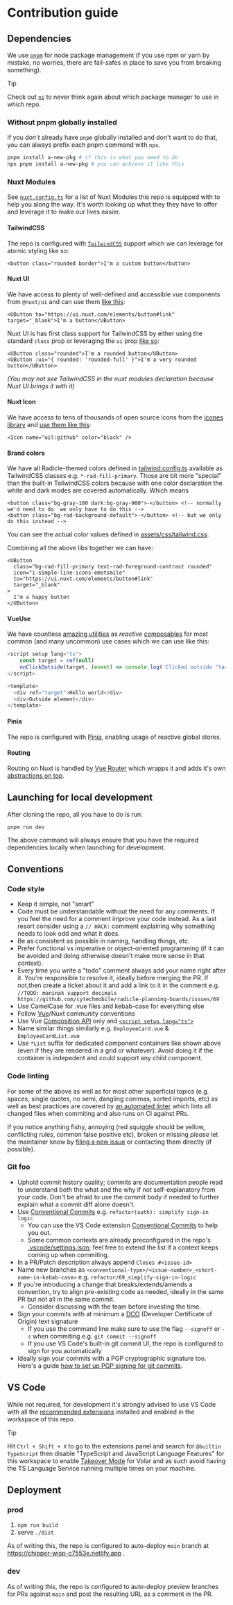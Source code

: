 # Contribution guide

## Dependencies

We use [`pnpm`](https://pnpm.io/motivation) for node package management (f you use npm or yarn by mistake, no worries, there are fail-safes in place to save you from breaking something).

> [!Tip]
> Check out [`ni`](https://github.com/antfu/ni) to never think again about which package manager to use in which repo.

### Without pnpm globally installed

If you _don't_ already have `pnpm` globally installed and don't want to do that, you can always prefix each pnpm command with `npx`.

```sh
pnpm install a-new-pkg # if this is what you need to do
npx pnpm install a-new-pkg # you can achieve it like this
```

### Nuxt Modules

See [`nuxt.config.ts`](./nuxt.config.ts) for a list of Nuxt Modules this repo is equipped with to help you along the way. It's worth looking up what they they have to offer and leverage it to make our lives easier.

#### TailwindCSS

The repo is configured with [`TailwindCSS`](https://tailwindcss.com/docs/utility-first) support which we can leverage for atomic styling like so:

```vue
<button class="rounded border">I'm a custom button</button>
```

#### Nuxt UI

We have access to plenty of well-defined and accessible vue components from `@nuxt/ui` and can use them [like this](https://ui.nuxt.com/elements/button#link):

```vue
<UButton to="https://ui.nuxt.com/elements/button#link" target="_blank">I'm a button</UButton>
```

Nuxt UI is has first class support for TailwindCSS by either using the standard `class` prop or leveraging the `ui` prop [like so](https://ui.nuxt.com/getting-started/theming#ui-prop):

```vue
<UButton class="rounded">I'm a rounded button</UButton>
<UButton :ui="{ rounded: 'rounded-full' }">I'm a very rounded button</UButton>
```

_(You may not see TailwindCSS in the nuxt modules declaration because Nuxt UI brings it with it)_

#### Nuxt Icon

We have access to tens of thousands of open source icons from the [icones library](https://icones.js.org) and [use them like this](https://nuxt.com/modules/icon#usage):

```vue
<Icon name="uil:github" color="black" />
```

#### Brand colors

We have all Radicle-themed colors defined in [tailwind.config.ts](tailwind.config.ts) available as TailwindCSS classes e.g. `*-rad-fill-primary`. Those are bit more "special" than the built-in TailwindCSS colors because with one color declaration the white and dark modes are covered automatically. Which means

```vue
<button class="bg-gray-100 dark:bg-gray-900">-</button> <!-- normally we'd need to do  we only have to do this -->
<button class="bg-rad-background-default">-</button> <!-- but we only do this instead -->
```

You can see the actual color values defined in [assets/css/tailwind.css](assets/css/tailwind.css).

Combining all the above libs together we can have:

```vue
<UButton
  class="bg-rad-fill-primary text-rad-foreground-contrast rounded"
  icon="i-simple-line-icons-emotsmile"
  to="https://ui.nuxt.com/elements/button#link"
  target="_blank"
>
  I'm a happy button
</UButton>
```

#### VueUse

We have countless [amazing utilities](https://vueuse.org/functions.html) as _reactive_ [composables](https://www.patterns.dev/vue/composables) for most common (and many uncommon) use cases which we can use like this:

```ts
<script setup lang="ts">
    const target = ref(null)
    onClickOutside(target, (event) => console.log('Clicked outside "target"')) // <-- https://vueuse.org/core/onClickOutside/#onclickoutside
</script>

<template>
  <div ref="target">Hello world</div>
  <div>Outside element</div>
</template>
```

#### Pinia

The repo is configured with [Pinia](https://pinia.vuejs.org/core-concepts/), enabling usage of reactive global stores.

#### Routing

Routing on Nuxt is handled by [Vue Router](https://router.vuejs.org/) which wrapps it and adds it's own [abstractions on top](https://nuxt.com/docs/getting-started/routing).

## Launching for local development

After cloning the repo, all you have to do is run:

```shell
pnpm run dev
```

The above command will always ensure that you have the required dependencies locally when launching for development.

## Conventions

### Code style

- Keep it simple, not "smart"
- Code must be understandable without the need for any comments. If you feel the need for a comment improve your code instead. As a last resort consider using a `// HACK:` comment explaining why something needs to look odd and what it does.
- Be as consistent as possible in naming, handling things, etc.
- Prefer functional vs imperative or object-oriented programming (if it can be avoided and doing otherwise doesn't make more sense in that context).
- Every time you write a "todo" comment always add your name right after it. You're responsible to resolve it, ideally before merging the PR. If not,then create a ticket about it and add a link to it in the comment e.g. `//TODO: maninak support decimals https://github.com/cytechmobile/radicle-planning-boards/issues/69`
- Use CamelCase for .vue files and kebab-case for everything else
- Follow [Vue](https://v2.vuejs.org/v2/style-guide)/Nuxt community conventions
- Use Vue [Composition API](https://vuejs.org/guide/extras/composition-api-faq.html#composition-api-faq) only and [`<script setup lang="ts">`](https://www.patterns.dev/vue/script-setup)
- Name similar things similarly e.g. `EmployeeCard.vue` & `EmployeeCardList.vue`
- Use `*List` suffix for dedicated component containers like shown above (even if they are rendered in a grid or whatever). Avoid doing it if the container is indepedent and could support any child component.

### Code linting

For some of the above as well as for most other superficial topics (e.g. spaces, single quotes, no semi, dangling commas, sorted imports, etc) as well as best practices are covered by [an automated linter](https://github.com/maninak/eslint-config) which lints all changed files when commiting and also runs on CI against PRs.

If you notice anything fishy, annoying (red squiggle should be yellow, conflicting rules, common false positive etc), broken or missing _please_ let the maintainer know by [filing a new issue](https://github.com/maninak/eslint-config/issues/new) or contacting them directly (if possible).

### Git foo

- Uphold commit history quality; commits are documentation people read to understand both the what and the why if not self-explanatory from your code. Don't be afraid to use the commit body if needed to further explain what a commit diff alone doesn't.
- Use [Conventional Commits](https://www.conventionalcommits.org) e.g. `refactor(auth): simplify sign-in logic`
  - You can use the VS Code extension [Conventional Commits](https://marketplace.visualstudio.com/items?itemName=vivaxy.vscode-conventional-commits) to help you out.
  - Some common contexts are already preconfigured in the repo's [.vscode/settings.json](.vscode/settings.json); feel free to extend the list if a context keeps coming up when commiting.
- In a PR/Patch description always append `Closes #<issue-id>`
- Name new branches as `<conventional-type>/<issue-number>_<short-name-in-kebab-case>` e.g. `refactor/69_simplify-sign-in-logic`
- If you're introducing a change that breaks/extends/amends a convention, try to align pre-existing code as needed, ideally in the same PR but not all in the same commit.
  - Consider discussing with the team before investing the time.
- Sign your commits with at minimum a [DCO](https://developercertificate.org/) (Developer Certificate of Origin) text signature
  - If you use the command line make sure to use the flag `--signoff` or `-s` when commiting e.g. `git commit --signoff`
  - If you use VS Code's built-in git commit UI, the repo is configured to sign for you automatically
- Ideally sign your commits with a PGP cryptographic signature too. Here's a guide [how to set up PGP signing for git commits](https://docs.github.com/en/authentication/managing-commit-signature-verification).

## VS Code

While not required, for development it's strongly advised to use VS Code with all the [recommended extensions](.vscode/extensions.json) installed and enabled in the workspace of this repo.

> [!Tip]
> Hit `Ctrl + Shift + X` to go to the extensions panel and search for `@builtin TypeScript` then disable "TypeScript and JavaScript Language Features" for this workspace to enable [Takeover Mode](https://vuejs.org/guide/typescript/overview.html#volar-takeover-mode) for Volar and as such avoid having the TS Language Service running multiple times on your machine.

## Deployment

### prod

1. `npm run build`
2. serve `./dist`

As of writing this, the repo is configured to auto-deploy `main` branch at https://chipper-wisp-c7553e.netlify.app .

### dev

As of writing this, the repo is configured to auto-deploy preview branches for PRs against `main` and post the resulting URL as a comment in the PR.
